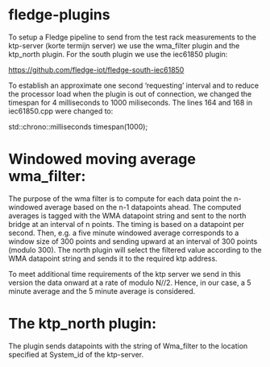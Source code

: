 # fledge-plugins
To setup a Fledge pipeline to send from the test rack measurements to the ktp-server (korte termijn server) we use the wma_filter plugin and the ktp_north plugin. For the south plugin we use the iec61850 plugin:

https://github.com/fledge-iot/fledge-south-iec61850

To establish an approximate one second ‘requesting’ interval and to reduce the processor load when the plugin is out of connection, we changed  the timespan for 4 milliseconds to 1000 miliseconds. The lines 164 and 168 in iec61850.cpp were changed to: 

std::chrono::milliseconds timespan(1000);

# Windowed moving average wma_filter:
The purpose of the wma filter is to compute for each data point the n-windowed average based on the n-1 datapoints ahead. The computed averages is tagged with the WMA datapoint string and sent to the north bridge at an interval of n points. The timing is based on a datapoint per second. Then, e.g. a five minute windowed average corresponds to a window size of 300 points and sending upward at an interval of 300 points (modulo 300). The north plugin will select the filtered value according to the WMA datapoint string and sends it to the required ktp address.

To meet additional time requirements of the ktp server we send in this version the data onward at a rate of modulo N//2. Hence, in our case, a 5 minute average and the 5 minute average is considered.

# The ktp_north plugin:
The plugin sends datapoints with the string of Wma_filter to the location specified at System_id of the ktp-server.
